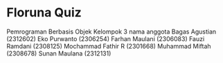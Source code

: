 # Floruna Quiz
Pemrograman Berbasis Objek
Kelompok 3
nama anggota
Bagas Agustian (2312602)
Eko Purwanto (2306254)
Farhan Maulani (2306083)
Fauzi Ramdani (2308125)
Mochammad Fathir R (2301668)
Muhammad Miftah (2308678)
Sunan Maulana (2312131)
